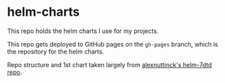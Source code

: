 # helm-charts

This repo holds the helm charts I use for my projects.


This repo gets deployed to GitHub pages on the `gh-pages` branch, which is the repository for the helm charts.

Repo structure and 1st chart taken largely from [alexnuttinck's helm-7dtd repo](https://github.com/alexnuttinck/helm-7dtd).
